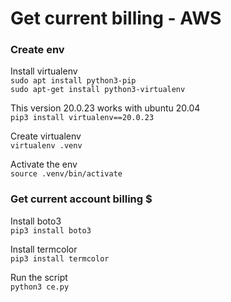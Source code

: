 # Get current billing - AWS

### Create env
Install virtualenv  
`sudo apt install python3-pip`  
`sudo apt-get install python3-virtualenv`  

This version 20.0.23 works with ubuntu 20.04  
`pip3 install virtualenv==20.0.23`  

Create virtualenv  
`virtualenv .venv`  

Activate the env  
`source .venv/bin/activate`  

### Get current account billing $
Install boto3  
`pip3 install boto3`   

Install termcolor   
`pip3 install termcolor`   

Run the script  
`python3 ce.py`  

 